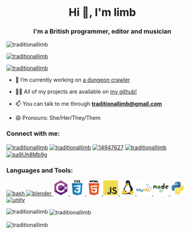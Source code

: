 <h1 align="center">Hi 👋, I'm limb</h1>
<h3 align="center">I'm a British programmer, editor and musician</h3>

<p align="left"> <img src="https://komarev.com/ghpvc/?username=traditionallimb&label=Profile%20views&color=690eb4&style=flat" alt="traditionallimb" /> </p>

<p align="left"> <a href="https://github.com/ryo-ma/github-profile-trophy"><img src="https://github-profile-trophy.vercel.app/?username=traditionallimb" alt="traditionallimb" /></a> </p>

<p align="left"> <a href="https://twitter.com/traditionallimb" target="blank"><img src="https://img.shields.io/twitter/follow/traditionallimb?logo=twitter&style=for-the-badge" alt="traditionallimb" /></a> </p>

- 🔭 I’m currently working on [a dungeon crawler](https://github.com/peppermintgames69/dungeon-crawler)

- 👨‍💻 All of my projects are available on [my github!](github.com/traditionallimb)

- 📫 You can talk to me through **traditionallimb@gmail.com**

- 😄 Pronouns: She/Her/They/Them


<h3 align="left">Connect with me:</h3>
<p align="left">
<a href="https://dev.to/traditionallimb" target="blank"><img align="center" src="https://cdn.jsdelivr.net/npm/simple-icons@3.0.1/icons/dev-dot-to.svg" alt="traditionallimb" height="30" width="40" /></a>
<a href="https://twitter.com/traditionallimb" target="blank"><img align="center" src="https://cdn.jsdelivr.net/npm/simple-icons@3.0.1/icons/twitter.svg" alt="traditionallimb" height="30" width="40" /></a>
<a href="https://stackoverflow.com/users/14947627" target="blank"><img align="center" src="https://cdn.jsdelivr.net/npm/simple-icons@3.0.1/icons/stackoverflow.svg" alt="14947627" height="30" width="40" /></a>
<a href="https://www.youtube.com/c/traditionallimb" target="blank"><img align="center" src="https://cdn.jsdelivr.net/npm/simple-icons@3.0.1/icons/youtube.svg" alt="traditionallimb" height="30" width="40" /></a>
<a href="https://discord.gg/pa9Uh8Mb9g" target="blank"><img align="center" src="https://cdn.jsdelivr.net/npm/simple-icons@3.0.1/icons/discord.svg" alt="pa9Uh8Mb9g" height="30" width="40" /></a>
</p>

<h3 align="left">Languages and Tools:</h3>
<p align="left"> <a href="https://www.gnu.org/software/bash/" target="_blank"> <img src="https://www.vectorlogo.zone/logos/gnu_bash/gnu_bash-icon.svg" alt="bash" width="40" height="40"/> </a> <a href="https://www.blender.org/" target="_blank"> <img src="https://download.blender.org/branding/community/blender_community_badge_white.svg" alt="blender" width="40" height="40"/> </a> <a href="https://www.w3schools.com/cs/" target="_blank"> <img src="https://raw.githubusercontent.com/devicons/devicon/master/icons/csharp/csharp-original.svg" alt="csharp" width="40" height="40"/> </a> <a href="https://www.w3schools.com/css/" target="_blank"> <img src="https://raw.githubusercontent.com/devicons/devicon/master/icons/css3/css3-original-wordmark.svg" alt="css3" width="40" height="40"/> </a> <a href="https://www.w3.org/html/" target="_blank"> <img src="https://raw.githubusercontent.com/devicons/devicon/master/icons/html5/html5-original-wordmark.svg" alt="html5" width="40" height="40"/> </a> <a href="https://developer.mozilla.org/en-US/docs/Web/JavaScript" target="_blank"> <img src="https://raw.githubusercontent.com/devicons/devicon/master/icons/javascript/javascript-original.svg" alt="javascript" width="40" height="40"/> </a> <a href="https://www.linux.org/" target="_blank"> <img src="https://raw.githubusercontent.com/devicons/devicon/master/icons/linux/linux-original.svg" alt="linux" width="40" height="40"/> </a> <a href="https://www.mysql.com/" target="_blank"> <img src="https://raw.githubusercontent.com/devicons/devicon/master/icons/mysql/mysql-original-wordmark.svg" alt="mysql" width="40" height="40"/> </a> <a href="https://nodejs.org" target="_blank"> <img src="https://raw.githubusercontent.com/devicons/devicon/master/icons/nodejs/nodejs-original-wordmark.svg" alt="nodejs" width="40" height="40"/> </a> <a href="https://www.python.org" target="_blank"> <img src="https://raw.githubusercontent.com/devicons/devicon/master/icons/python/python-original.svg" alt="python" width="40" height="40"/> </a> <a href="https://unity.com/" target="_blank"> <img src="https://www.vectorlogo.zone/logos/unity3d/unity3d-icon.svg" alt="unity" width="40" height="40"/> </a> </p>

<p><img align="left" src="https://github-readme-stats.vercel.app/api/top-langs?username=traditionallimb&show_icons=true&locale=en&layout=compact" alt="traditionallimb" /></p>

<p>&nbsp;<img align="center" src="https://github-readme-stats.vercel.app/api?username=traditionallimb&show_icons=true&theme=synthwave&locale=en" alt="traditionallimb" /></p>

<p><img align="center" src="https://github-readme-streak-stats.herokuapp.com/?user=traditionallimb&" alt="traditionallimb" /></p>
